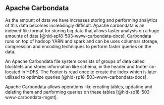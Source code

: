 Apache Carbondata
-----------------

As the amount of data we have increases storing and performing analytics
of this data becomes increasingly difficult. Apache carbondata is an
indexed file format for storing big data that allows faster analysis on
a huge amounts of data [@hid-sp18-503-www-carbondata-docs]. Carbondata
runs on top of hadoop YARN and spark and can be uses columnar storage,
compression and encoding techniques to perform faster queries on the
data.

An Apache Carbondata file system consists of groups of data called
blocklets and stores information like schema, in the header and footer
co-located in HDFS. The Footer is read once to create the index which is
later utilized to optimize queries [@hid-sp18-503-www-carbondata-docs].

Apache Carbondata allows operations like creating tables, updating and
deleting them and performing queries on these
tables [@hid-sp18-503-www-carbondata-mgmt].
